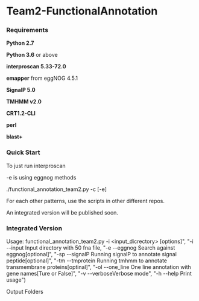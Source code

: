 # Team2-FunctionalAnnotation

### Requirements

**Python 2.7** 

**Python 3.6** or above

**interproscan 5.33-72.0**

**emapper** from eggNOG 4.5.1

**SignalP 5.0**

**TMHMM v2.0**

**CRT1.2-CLI**

**perl**

**blast+**

### Quick Start

To just run interproscan

-e is using eggnog methods

./functional_annotation_team2.py -c <clusteredfile> [-e] 
  
For each other patterns, use the scripts in other different repos.

An integrated version will be published soon.


### Integrated Version
Usage: functional_annotation_team2.py -i <input_dicrectory> [options]",
              "-i --input Input directory with 50 fna file,
              "-e --eggnog Search against eggnog[optional]",
              "-sp --signalP Running signalP to annotate signal peptide[optional]",
              "-tm --tmprotein Running tmhmm to annotate transmembrane proteins[optinal]",
              "-ol --one_line One line annotation with gene names[Ture or False]",
              "-v --verboseVerbose mode",
              "-h --help Print usage")


Output Folders



